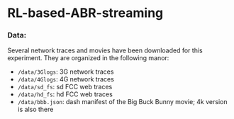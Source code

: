 # RL-based-ABR-streaming


### Data:
Several network traces and movies have been downloaded for this experiment.
They are organized in the following manor:

* `/data/3Glogs`: 3G network traces
* `/data/4Glogs`: 4G network traces
* `/data/sd_fs`: sd FCC web traces
* `/data/hd_fs`: hd FCC web traces
* `/data/bbb.json`: dash manifest of the Big Buck Bunny movie; 4k version is also there
